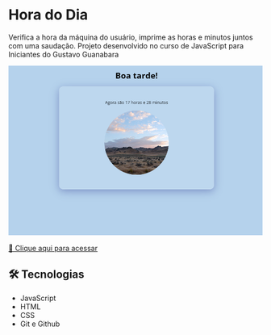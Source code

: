 # Hora do Dia
<p> Verifica a hora da máquina do usuário,
imprime as horas e minutos juntos com uma saudação. Projeto desenvolvido no curso de JavaScript para Iniciantes do Gustavo Guanabara 

![preview](./.github/preview.PNG)

[🔗 Clique aqui para acessar](https://tiagow-san.github.io/Hora_do_Dia/)

## 🛠 Tecnologias

- JavaScript
- HTML
- CSS
- Git e Github



